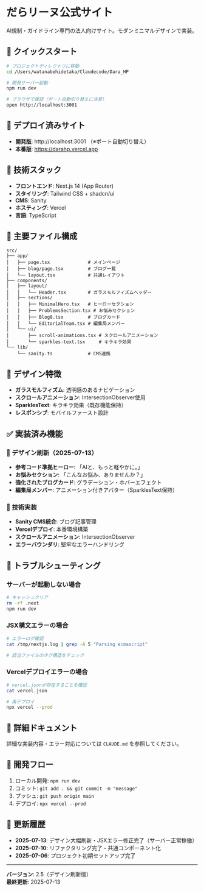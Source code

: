 # だらリーヌ公式サイト

AI規制・ガイドライン専門の法人向けサイト。モダンミニマルデザインで実装。

## 🚀 クイックスタート

```bash
# プロジェクトディレクトリに移動
cd /Users/watanabehidetaka/Claudecode/Dara_HP

# 開発サーバー起動
npm run dev

# ブラウザで確認（ポート自動切り替えに注意）
open http://localhost:3001
```

## 📱 デプロイ済みサイト

- **開発版**: http://localhost:3001 （※ポート自動切り替え）
- **本番版**: https://darahp.vercel.app

## 🔧 技術スタック

- **フロントエンド**: Next.js 14 (App Router)
- **スタイリング**: Tailwind CSS + shadcn/ui
- **CMS**: Sanity
- **ホスティング**: Vercel
- **言語**: TypeScript

## 📁 主要ファイル構成

```
src/
├── app/
│   ├── page.tsx              # メインページ
│   ├── blog/page.tsx         # ブログ一覧
│   └── layout.tsx            # 共通レイアウト
├── components/
│   ├── layout/
│   │   └── Header.tsx        # ガラスモルフィズムヘッダー
│   ├── sections/
│   │   ├── MinimalHero.tsx   # ヒーローセクション
│   │   ├── ProblemsSection.tsx # お悩みセクション
│   │   ├── Blog8.tsx         # ブログカード
│   │   └── EditorialTeam.tsx # 編集局メンバー
│   └── ui/
│       ├── scroll-animations.tsx # スクロールアニメーション
│       └── sparkles-text.tsx     # キラキラ効果
└── lib/
    └── sanity.ts             # CMS連携
```

## 🎨 デザイン特徴

- **ガラスモルフィズム**: 透明感のあるナビゲーション
- **スクロールアニメーション**: IntersectionObserver使用
- **SparklesText**: キラキラ効果（既存機能保持）
- **レスポンシブ**: モバイルファースト設計

## ✅ 実装済み機能

### 🎯 デザイン刷新（2025-07-13）
- **参考コード準拠ヒーロー**: 「AIと、もっと軽やかに。」
- **お悩みセクション**: 「こんなお悩み、ありませんか？」
- **強化されたブログカード**: グラデーション・ホバーエフェクト
- **編集局メンバー**: アニメーション付きアバター（SparklesText保持）

### 🔧 技術実装
- **Sanity CMS統合**: ブログ記事管理
- **Vercelデプロイ**: 本番環境構築
- **スクロールアニメーション**: IntersectionObserver
- **エラーバウンダリ**: 堅牢なエラーハンドリング

## 🔧 トラブルシューティング

### サーバーが起動しない場合

```bash
# キャッシュクリア
rm -rf .next
npm run dev
```

### JSX構文エラーの場合

```bash
# エラーログ確認
cat /tmp/nextjs.log | grep -A 5 "Parsing ecmascript"

# 該当ファイルのタグ構造をチェック
```

### Vercelデプロイエラーの場合

```bash
# vercel.jsonが存在することを確認
cat vercel.json

# 再デプロイ
npx vercel --prod
```

## 📝 詳細ドキュメント

詳細な実装内容・エラー対応については `CLAUDE.md` を参照してください。

## 🔄 開発フロー

1. ローカル開発: `npm run dev`
2. コミット: `git add . && git commit -m "message"`
3. プッシュ: `git push origin main`
4. デプロイ: `npx vercel --prod`

## 📝 更新履歴

- **2025-07-13**: デザイン大幅刷新・JSXエラー修正完了（サーバー正常稼働）
- **2025-07-10**: リファクタリング完了・共通コンポーネント化
- **2025-07-06**: プロジェクト初期セットアップ完了

---

**バージョン**: 2.5（デザイン刷新版）  
**最終更新**: 2025-07-13